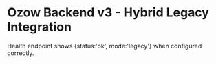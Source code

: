 # Ozow Backend v3 - Hybrid Legacy Integration
Health endpoint shows {status:'ok', mode:'legacy'} when configured correctly.
